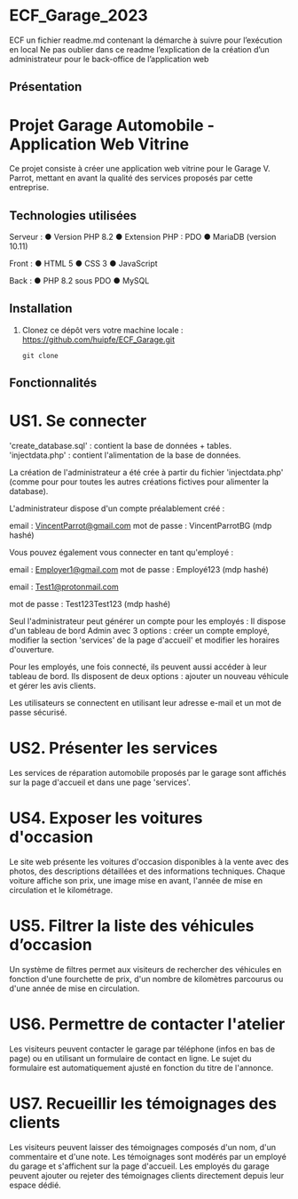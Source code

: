 # ECF_Garage_2023


ECF
un fichier readme.md contenant la démarche à suivre pour l’exécution en local
Ne pas oublier dans ce readme l’explication de la création d’un administrateur
pour le back-office de l’application web

## Présentation
# Projet Garage Automobile - Application Web Vitrine

Ce projet consiste à créer une application web vitrine pour le Garage V. Parrot, mettant en avant la qualité des services proposés par cette entreprise.

## Technologies utilisées

Serveur :
● Version PHP 8.2
● Extension PHP : PDO
● MariaDB (version 10.11)

Front :
● HTML 5
● CSS 3
● JavaScript

Back :
● PHP 8.2 sous PDO
● MySQL

## Installation

1. Clonez ce dépôt vers votre machine locale : https://github.com/huipfe/ECF_Garage.git

   ```shell
   git clone 

## Fonctionnalités
# US1. Se connecter
'create_database.sql' : contient la base de données + tables.
'injectdata.php' : contient l'alimentation de la base de données.

La création de l'administrateur a été crée à partir du fichier 'injectdata.php' 
(comme pour pour toutes les autres créations fictives pour alimenter la database).

L'administrateur dispose d'un compte préalablement créé :

email : VincentParrot@gmail.com 
mot de passe : VincentParrotBG (mdp hashé)

Vous pouvez également vous connecter en tant qu'employé :

email : Employer1@gmail.com
mot de passe : Employé123 (mdp hashé)

email : Test1@protonmail.com

mot de passe : Test123Test123 (mdp hashé)


Seul l'administrateur peut générer un compte pour les employés :
Il dispose d'un tableau de bord Admin avec 3 options : créer un compte employé,
modifier la section 'services' de la page d'accueil' et modifier les horaires d'ouverture.

Pour les employés, une fois connecté, ils peuvent aussi accéder à leur tableau de bord.
Ils disposent de deux options : ajouter un nouveau véhicule et gérer les avis clients.

Les utilisateurs se connectent en utilisant leur adresse e-mail et un mot de passe sécurisé.

# US2. Présenter les services
Les services de réparation automobile proposés par le garage sont affichés sur la page d'accueil et dans une page 'services'.

# US4. Exposer les voitures d'occasion
Le site web présente les voitures d'occasion disponibles à la vente avec des photos, des descriptions détaillées et des informations techniques.
Chaque voiture affiche son prix, une image mise en avant, l'année de mise en circulation et le kilométrage.

# US5. Filtrer la liste des véhicules d’occasion
Un système de filtres permet aux visiteurs de rechercher des véhicules en fonction d'une fourchette de prix, d'un nombre de kilomètres parcourus ou d'une année de mise en circulation.

# US6. Permettre de contacter l'atelier
Les visiteurs peuvent contacter le garage par téléphone (infos en bas de page) ou en utilisant un formulaire de contact en ligne.
Le sujet du formulaire est automatiquement ajusté en fonction du titre de l'annonce.

# US7. Recueillir les témoignages des clients
Les visiteurs peuvent laisser des témoignages composés d'un nom, d'un commentaire et d'une note.
Les témoignages sont modérés par un employé du garage et s'affichent sur la page d'accueil.
Les employés du garage peuvent ajouter ou rejeter des témoignages clients directement depuis leur espace dédié.
